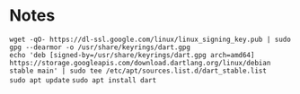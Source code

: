 

# Notes
`wget -qO- https://dl-ssl.google.com/linux/linux_signing_key.pub | sudo gpg --dearmor -o /usr/share/keyrings/dart.gpg`  
`echo 'deb [signed-by=/usr/share/keyrings/dart.gpg arch=amd64] https://storage.googleapis.com/download.dartlang.org/linux/debian stable main' | sudo tee /etc/apt/sources.list.d/dart_stable.list`  
`sudo apt update`
`sudo apt install dart`
